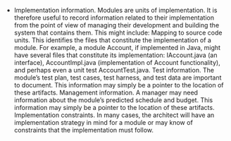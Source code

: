 *  Implementation information. Modules are units of implementation. It is therefore useful to record information related to their implementation from the point of view of managing their development and building the system that contains them. This might include: Mapping to source code units. This identifies the files that constitute the implementation of a module. For example, a module Account, if implemented in Java, might have several files that constitute its implementation: IAccount.java (an interface), AccountImpl.java (implementation of Account functionality), and perhaps even a unit test AccountTest.java. Test information. The module’s test plan, test cases, test harness, and test data are important to document. This information may simply be a pointer to the location of these artifacts. Management information. A manager may need information about the module’s predicted schedule and budget. This information may simply be a pointer to the location of these artifacts. Implementation constraints. In many cases, the architect will have an implementation strategy in mind for a module or may know of constraints that the implementation must follow.